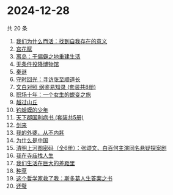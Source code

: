 # 2024-12-28

共 20 条

<!-- BEGIN WEREAD -->
<!-- 最后更新时间 2024-12-28 00:17:05 +0800 -->
1. [我们为什么而活：找到自我存在的意义](https://weread.qq.com/web/bookDetail/39d32a40813ab9707g015a02)
1. [宫花赋](https://weread.qq.com/web/bookDetail/2d932800813ab97d4g0169ab)
1. [离岛：于偏僻之地重建生活](https://weread.qq.com/web/bookDetail/b4932fc0813ab9853g011623)
1. [无条件投降博物馆](https://weread.qq.com/web/bookDetail/e0c32c90813ab9859g012683)
1. [秦谜](https://weread.qq.com/web/bookDetail/67732020813ab986dg011fd2)
1. [守时回光：寻访张至顺道长](https://weread.qq.com/web/bookDetail/18b324a0813ab9818g0186df)
1. [文白对照 纲鉴易知录 (套装共8册)](https://weread.qq.com/web/bookDetail/c02327a0813ab9721g0126de)
1. [职场十年：一个女生的蜕变之旅](https://weread.qq.com/web/bookDetail/327325b0813ab9717g014fa0)
1. [越过山丘](https://weread.qq.com/web/bookDetail/62e32e30813ab907fg01912e)
1. [钓蛤蟆的少年](https://weread.qq.com/web/bookDetail/79a329a0813ab97e3g01273b)
1. [天下郡国利病书 (套装共5册)](https://weread.qq.com/web/bookDetail/aff322d0813ab9722g012748)
1. [剑来](https://weread.qq.com/web/bookDetail/8e5326b07153adcf8e53d42)
1. [我的外婆，从不内耗](https://weread.qq.com/web/bookDetail/1b732f30813ab8b37g0121a2)
1. [为什么是中国](https://weread.qq.com/web/bookDetail/f3232fe07239b3b7f32034a)
1. [清明上河图密码（全6册）：张颂文、白百何主演同名悬疑探案剧](https://weread.qq.com/web/bookDetail/54432ff05c8966544e5bbfe)
1. [我在寺庙找人生](https://weread.qq.com/web/bookDetail/a8132ad0813ab979cg015ab8)
1. [我们生活在巨大的差距里](https://weread.qq.com/web/bookDetail/286329405b40f728668c477)
1. [种草](https://weread.qq.com/web/bookDetail/06632540813ab9787g014cb7)
1. [这个哲学家救了我：斯多葛人生答案之书](https://weread.qq.com/web/bookDetail/54c32470813ab9779g019d78)
1. [还璧](https://weread.qq.com/web/bookDetail/122320b0813ab978ag018f64)
<!-- END WEREAD -->
